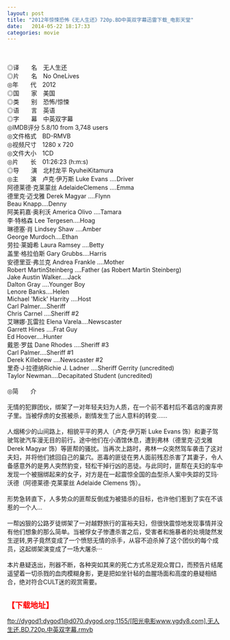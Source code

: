 ```yaml
---
layout: post
title: "2012年惊悚恐怖《无人生还》720p.BD中英双字幕迅雷下载_电影天堂"
date:   2014-05-22 18:17:33
categories: movie
---
```

<html>
 <body>
  <p>
  </p>
  <p>
   <br/>
   <img alt="" border="0" src="http://pic.yupoo.com/lihangze/D37U5Rjq/fPFKM.jpg"/>
   <br/>
   <br/>
   ◎译　　名　无人生还
   <br/>
   ◎片　　名　No OneLives
   <br/>
   ◎年　　代　2012
   <br/>
   ◎国　　家　美国
   <br/>
   ◎类　　别　恐怖/惊悚
   <br/>
   ◎语　　言　英语
   <br/>
   ◎字　　幕　中英双字幕
   <br/>
   ◎IMDB评分 5.8/10 from 3,748 users
   <br/>
   ◎文件格式　BD-RMVB
   <br/>
   ◎视频尺寸　1280 x 720
   <br/>
   ◎文件大小　1CD
   <br/>
   ◎片　　长　01:26:23 (h:m:s)
   <br/>
   ◎导　　演　北村龙平 RyuheiKitamura
   <br/>
   ◎主　　演　卢克·伊万斯 Luke Evans ....Driver
   <br/>
   阿德莱德·克莱蒙丝 AdelaideClemens ....Emma
   <br/>
   德里克·迈戈雅 Derek Magyar ....Flynn
   <br/>
   Beau Knapp....Denny
   <br/>
   阿美莉嘉·奥利沃 America Olivo ....Tamara
   <br/>
   李·特格森 Lee Tergesen....Hoag
   <br/>
   琳德塞·肖 Lindsey Shaw ....Amber
   <br/>
   George Murdoch....Ethan
   <br/>
   劳拉·莱姆希 Laura Ramsey ....Betty
   <br/>
   盖里·格拉伯斯 Gary Grubbs....Harris
   <br/>
   安德里亚·弗兰克 Andrea Frankle ....Mother
   <br/>
   Robert MartinSteinberg ....Father (as Robert Martin Steinberg)
   <br/>
   Jake Austin Walker....Jack
   <br/>
   Dalton Gray ....Younger Boy
   <br/>
   Lenore Banks....Helen
   <br/>
   Michael 'Mick' Harrity ....Host
   <br/>
   Carl Palmer....Sheriff
   <br/>
   Chris Carnel ....Sheriff #2
   <br/>
   艾琳娜·瓦雷拉 Elena Varela....Newscaster
   <br/>
   Garrett Hines ....Frat Guy
   <br/>
   Ed Hoover....Hunter
   <br/>
   戴恩·罗兹 Dane Rhodes ....Sheriff #3
   <br/>
   Carl Palmer....Sheriff #1
   <br/>
   Derek Killebrew ....Newscaster #2
   <br/>
   里奇·J·拉德纳Richie J. Ladner ....Sheriff Gerrity (uncredited)
   <br/>
   Taylor Newman....Decapitated Student (uncredited)
   <br/>
   <br/>
   ◎简　　介
   <br/>
   <br/>
   无情的犯罪团伙，绑架了一对年轻夫妇为人质，在一个前不着村后不着店的废弃房子里。当被俘虏的女孩被杀，剧情发生了出人意料的转变……
   <br/>
   <br/>
   人烟稀少的山间路上，相貌平平的男人（卢克·伊万斯 Luke Evans 饰）和妻子驾驶驾驶汽车漫无目的前行。途中他们在小酒馆休息，遭到弗林（德里克·迈戈雅 Derek Magyar 饰）等匪帮的骚扰。当再次上路时，弗林一众突然驾车袭击了这对夫妇，并将他们掳回自己的巢穴。恶毒的匪徒在男人面前残忍杀害了其妻子，令人备感意外的是男人突然豹变，轻松干掉行凶的恶徒。与此同时，匪帮在夫妇的车中发现一个被捆绑起来的女子，对方是在一起震惊全国的血型杀人案中失踪的艾玛·沃德（阿德莱德·克莱蒙丝 Adelaide Clemens 饰）。
   <br/>
   <br/>
   形势急转直下，人多势众的匪帮反倒成为被猎杀的目标，也许他们惹到了实在不该惹的一个人…
   <br/>
   <br/>
   一帮凶狠的公路歹徒绑架了一对越野旅行的富裕夫妇，但很快震惊地发现事情并没有他们想象的那么简单。当被俘女子惨遭杀害之后，受害者和施暴者的处境陡然发生逆转,男子竟然变成了一个愤怒无情的杀手，从容不迫杀掉了这个团伙的每个成员，这起绑架演变成了一场大屠杀···
   <br/>
   <br/>
   本片悬疑迭出，刑器不断，各种突如其来的死亡方式吊足观众胃口，而预告片结尾遥望着一切杀戮的血肉模糊身影，更是把如坐针毡的血腥场面和高度的悬疑相结合，绝对符合CULT迷的观赏需要。
   <br/>
   <br/>
   <img alt="" border="0" src="http://img15.poco.cn/mypoco/myphoto/20131007/18/66548034201310071820511837097445449_002.jpg"/>
  </p>
  <p>
  </p>
  <p>
  </p>
  <p>
   <font color="#ff0000">
    <strong>
     <font size="4">
      【下载地址】
     </font>
    </strong>
   </font>
  </p>
  <p>
   <strong>
    <font color="#ff0000" size="4">
    </font>
   </strong>
  </p>
  <p>
   <strong>
    <font color="#ff0000" size="4">
    </font>
   </strong>
  </p>
  <a href="ftp://dygod1:dygod1@d070.dygod.org:1155/%5B%E9%98%B3%E5%85%89%E7%94%B5%E5%BD%B1www.ygdy8.com%5D.%E6%97%A0%E4%BA%BA%E7%94%9F%E8%BF%98.BD.720p.%E4%B8%AD%E8%8B%B1%E5%8F%8C%E5%AD%97%E5%B9%95.rmvb">
   ftp://dygod1:dygod1@d070.dygod.org:1155/[阳光电影www.ygdy8.com].无人生还.BD.720p.中英双字幕.rmvb
  </a>
 </body>
</html>